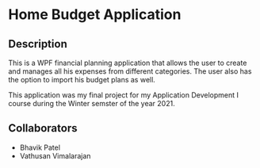 # Home Budget Application

## Description

This is a WPF financial planning application that allows the user to create 
and manages all his expenses from different categories. The user also has the 
option to import his budget plans as well.

This application was my final project for my Application Development I course during the 
Winter semster of the year 2021.

## Collaborators

* Bhavik Patel
* Vathusan Vimalarajan
